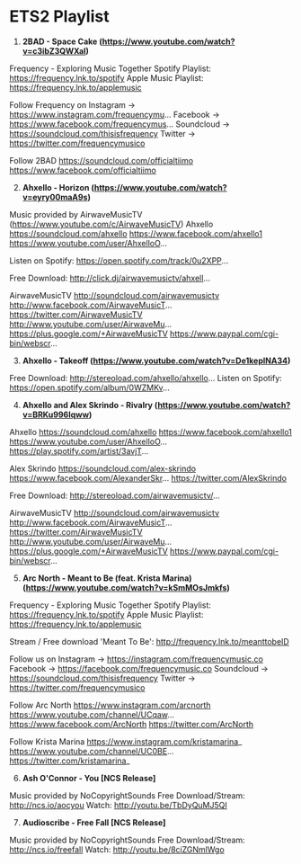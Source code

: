# ETS2 Playlist
1. **2BAD - Space Cake (https://www.youtube.com/watch?v=c3ibZ3QWXaI)**

Frequency - Exploring Music Together
Spotify Playlist: https://frequency.lnk.to/spotify
Apple Music Playlist: https://frequency.lnk.to/applemusic

Follow Frequency on
Instagram → https://www.instagram.com/frequencymu...
Facebook → https://www.facebook.com/frequencymus...
Soundcloud → https://soundcloud.com/thisisfrequency
Twitter → https://twitter.com/frequencymusico

Follow 2BAD
https://soundcloud.com/officialtiimo
https://www.facebook.com/officialtiimo

2. **Ahxello - Horizon (https://www.youtube.com/watch?v=eyry00maA9s)**

Music provided by AirwaveMusicTV (https://www.youtube.com/c/AirwaveMusicTV)
Ahxello
https://soundcloud.com/ahxello
https://www.facebook.com/ahxello1
https://www.youtube.com/user/AhxelloO...

Listen on Spotify: https://open.spotify.com/track/0u2XPP...

Free Download: http://click.dj/airwavemusictv/ahxell...

AirwaveMusicTV
http://soundcloud.com/airwavemusictv
http://www.facebook.com/AirwaveMusicT...
https://twitter.com/AirwaveMusicTV
http://www.youtube.com/user/AirwaveMu...
https://plus.google.com/+AirwaveMusicTV
https://www.paypal.com/cgi-bin/webscr...

3. **Ahxello - Takeoff (https://www.youtube.com/watch?v=De1keplNA34)**

Free Download: http://stereoload.com/ahxello/ahxello...
Listen on Spotify: https://open.spotify.com/album/0WZMKv...

4. **Ahxello and Alex Skrindo - Rivalry (https://www.youtube.com/watch?v=BRKu996lqww)**

Ahxello
https://soundcloud.com/ahxello
https://www.facebook.com/ahxello1
https://www.youtube.com/user/AhxelloO...
https://play.spotify.com/artist/3avjT...

Alex Skrindo
https://soundcloud.com/alex-skrindo
https://www.facebook.com/AlexanderSkr...
https://twitter.com/AlexSkrindo

Free Download: http://stereoload.com/airwavemusictv/...

AirwaveMusicTV
http://soundcloud.com/airwavemusictv
http://www.facebook.com/AirwaveMusicT...
https://twitter.com/AirwaveMusicTV
http://www.youtube.com/user/AirwaveMu...
https://plus.google.com/+AirwaveMusicTV
https://www.paypal.com/cgi-bin/webscr...

5. **Arc North - Meant to Be (feat. Krista Marina) (https://www.youtube.com/watch?v=kSmMOsJmkfs)**

Frequency - Exploring Music Together
Spotify Playlist: https://frequency.lnk.to/spotify
Apple Music Playlist: https://frequency.lnk.to/applemusic

Stream / Free download 'Meant To Be': http://frequency.lnk.to/meanttobeID

Follow us on
Instagram → https://instagram.com/frequencymusic.co
Facebook → https://facebook.com/frequencymusic.co
Soundcloud → https://soundcloud.com/thisisfrequency
Twitter → https://twitter.com/frequencymusico

Follow Arc North
https://www.instagram.com/arcnorth
https://www.youtube.com/channel/UCqaw...
https://www.facebook.com/ArcNorth
https://twitter.com/ArcNorth 

Follow Krista Marina
https://www.instagram.com/kristamarina_
https://www.youtube.com/channel/UC0BE...
https://twitter.com/kristamarina_

6. **Ash O'Connor - You [NCS Release]**

Music provided by NoCopyrightSounds
Free Download/Stream: http://ncs.io/aocyou
Watch: http://youtu.be/TbDyQuMJ5QI

7. **Audioscribe - Free Fall [NCS Release]**

Music provided by NoCopyrightSounds
Free Download/Stream: http://ncs.io/freefall
Watch: http://youtu.be/8ciZGNmlWgo
